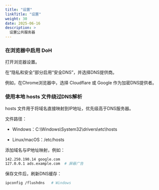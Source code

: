 ```yaml
---
title: "设置"
linkTitle: "设置"
weight: 30
date: 2025-06-16
description: >
  设置公共服务器
---
```




### 在浏览器中启用 DoH

打开浏览器设置。

在“隐私和安全”部分启用“安全DNS”，并选择DNS提供商。

例如，在Chrome浏览器中，选择 Cloudflare 或 Google 作为加密DNS提供者。



### 使用本地 hosts 文件绕过DNS解析

hosts 文件用于将域名直接映射到IP地址，优先级高于DNS服务器。

文件路径：

- Windows：C:\Windows\System32\drivers\etc\hosts

- Linux/macOS：/etc/hosts

添加域名与IP地址映射，例如：

```bash
142.250.190.14 google.com
127.0.0.1 ads.example.com  # 屏蔽广告
```

保存文件后，刷新DNS缓存：

```bash
ipconfig /flushdns   # Windows
```